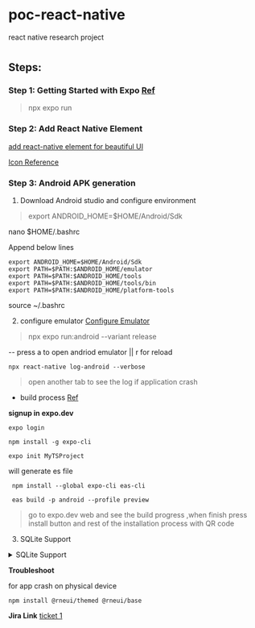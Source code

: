 # poc-react-native

react native research project

# [](https://github.com/mnhmilu/poc-react-native/edit/main/README.md#steps)

## Steps:

### Step 1: Getting Started with Expo [Ref](https://reactnative.dev/docs/0.62/typescript)

> npx expo run

### Step 2: Add React Native Element

[add react-native element for beautiful UI](https://github.com/react-native-elements/react-native-elements/tree/next)

[Icon Reference](https://icons.expo.fyi/)

### Step 3: Android APK generation

1.  Download Android studio and configure environment

> export ANDROID_HOME=$HOME/Android/Sdk

nano $HOME/.bashrc

Append below lines

```
export ANDROID_HOME=$HOME/Android/Sdk
export PATH=$PATH:$ANDROID_HOME/emulator
export PATH=$PATH:$ANDROID_HOME/tools
export PATH=$PATH:$ANDROID_HOME/tools/bin
export PATH=$PATH:$ANDROID_HOME/platform-tools

```

source ~/.bashrc

2. configure emulator
   [Configure Emulator](https://docs.expo.dev/workflow/android-studio-emulator/)

> npx expo run:android --variant release

-- press a to open andriod emulator || r for reload

`npx react-native log-android --verbose`

> open another tab to see the log if application crash

- build process [Ref](https://dev.to/chinmaymhatre/how-to-generate-apk-using-react-native-expo-kae)

**signup in expo.dev**

`expo login`

`npm install -g expo-cli`

`expo init MyTSProject`

will generate es file

     npm install --global expo-cli eas-cli

     eas build -p android --profile preview

> go to expo.dev web and see the build progress ,when finish press install button and rest of the installation process with QR code

3. SQLite Support

<details>
  <summary>SQLite Support</summary>
  
  ### Resources
  
> https://www.youtube.com/watch?v=1kSLd9oQX7c&t=15s

> https://github.com/chelseafarley/expo-sqlite-tutorial/blob/main/App.js

Note: sqlite don't run on web , use emulator or expo go mobile app to view the change

### Prerequisite

```js
// expo add expo-sqlite
// expo add expo-file-system
// expo add expo-document-picker
// expo add expo-sharing
// expo add expo-dev-client

```

</details>

**Troubleshoot**

for app crash on physical device

    npm install @rneui/themed @rneui/base

**Jira Link**
[ticket 1](https://mnhmilu.atlassian.net/browse/PER-46)
